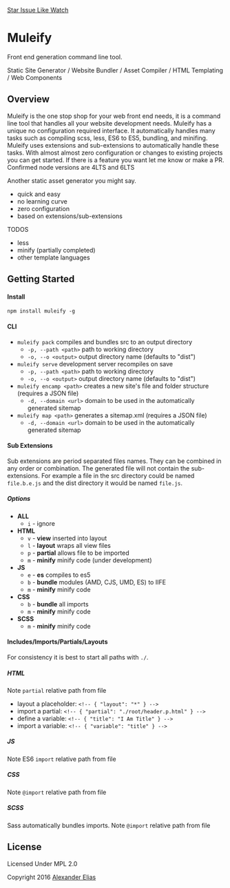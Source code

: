 [Star Issue Like Watch](https://github.com/AlexanderElias/muleify)

# Muleify #

Front end generation command line tool.

Static Site Generator / Website Bundler / Asset Compiler / HTML Templating / Web Components


## Overview ##
Muleify is the one stop shop for your web front end needs, it is a command line tool that handles all your website development needs. Muleify has a unique no configuration required interface. It automatically handles many tasks such as compiling scss, less, ES6 to ES5, bundling, and minifing. Muleify uses extensions and sub-extensions to automatically handle these tasks. With almost almost zero configuration or changes to existing projects you can get started. If there is a feature you want let me know or make a PR. Confirmed node versions are 4LTS and 6LTS

Another static asset generator you might say.
- quick and easy
- no learning curve
- zero configuration
- based on extensions/sub-extensions

TODOS
- less
- minify (partially completed)
- other template languages

## Getting Started ##

#### Install ####
`npm install muleify -g`


#### CLI ####
- `muleify pack` compiles and bundles src to an output directory
	- `-p, --path <path>` path to working directory
	- `-o, --o <output>` output directory name (defaults to "dist")
- `muleify serve` development server recompiles on save
	- `-p, --path <path>` path to working directory
	- `-o, --o <output>` output directory name (defaults to "dist")
- `muleify encamp <path>` creates a new site's file and folder structure (requires a JSON file)
	- `-d, --domain <url>` domain to be used in the automatically generated sitemap
- `muleify map <path>` generates a sitemap.xml (requires a JSON file)
	- `-d, --domain <url>` domain to be used in the automatically generated sitemap


#### Sub Extensions ####
Sub extensions are period separated files names. They can be combined in any order or combination. The generated file will not contain the sub-extensions. For example a file in the src directory could be named `file.b.e.js` and the dist directory it would be named `file.js`.

##### Options #####
- **ALL**
	- `i` - ignore
- **HTML**
	- `v` - **view** inserted into layout
	- `l` - **layout** wraps all view files
	- `p` - **partial** allows file to be imported
	- `m` - **minify** minify code (under development)
- **JS**
	- `e` - **es** compiles to es5
	- `b` - **bundle** modules (AMD, CJS, UMD, ES) to IIFE
	- `m` - **minify** minify code
- **CSS**
	- `b` - **bundle** all imports
	- `m` - **minify** minify code
- **SCSS**
	- `m` - **minify** minify code

#### Includes/Imports/Partials/Layouts ####
For consistency it is best to start all paths with `./`.

##### HTML #####
Note `partial` relative path from file

- layout a placeholder: `<!-- { "layout": "*" } -->`
- import a partial: `<!-- { "partial": "./root/header.p.html" } -->`
- define a variable: `<!-- { "title": "I Am Title" } -->`
- import a variable: `<!-- { "variable": "title" } -->`

##### JS #####
Note ES6 `import` relative path from file

##### CSS #####
Note `@import` relative path from file

##### SCSS #####
Sass automatically bundles imports.
Note `@import` relative path from file



## License ##
Licensed Under MPL 2.0

Copyright 2016 [Alexander Elias](https://github.com/AlexanderElias/)

